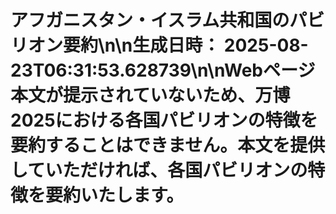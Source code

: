 # アフガニスタン・イスラム共和国のパビリオン要約\n\n**生成日時：** 2025-08-23T06:31:53.628739\n\nWebページ本文が提示されていないため、万博2025における各国パビリオンの特徴を要約することはできません。本文を提供していただければ、各国パビリオンの特徴を要約いたします。